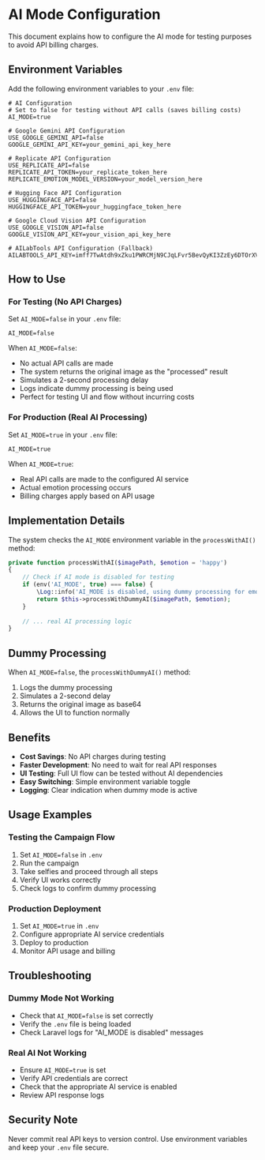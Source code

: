 # AI Mode Configuration

This document explains how to configure the AI mode for testing purposes to avoid API billing charges.

## Environment Variables

Add the following environment variables to your `.env` file:

```env
# AI Configuration
# Set to false for testing without API calls (saves billing costs)
AI_MODE=true

# Google Gemini API Configuration
USE_GOOGLE_GEMINI_API=false
GOOGLE_GEMINI_API_KEY=your_gemini_api_key_here

# Replicate API Configuration
USE_REPLICATE_API=false
REPLICATE_API_TOKEN=your_replicate_token_here
REPLICATE_EMOTION_MODEL_VERSION=your_model_version_here

# Hugging Face API Configuration
USE_HUGGINGFACE_API=false
HUGGINGFACE_API_TOKEN=your_huggingface_token_here

# Google Cloud Vision API Configuration
USE_GOOGLE_VISION_API=false
GOOGLE_VISION_API_KEY=your_vision_api_key_here

# AILabTools API Configuration (Fallback)
AILABTOOLS_API_KEY=imff7TwAtdh9xZku1PWRCMjN9CJqLFvr5BevQyKI3ZzEy6DTOrXVI8S4hWgo146U
```

## How to Use

### For Testing (No API Charges)
Set `AI_MODE=false` in your `.env` file:
```env
AI_MODE=false
```

When `AI_MODE=false`:
- No actual API calls are made
- The system returns the original image as the "processed" result
- Simulates a 2-second processing delay
- Logs indicate dummy processing is being used
- Perfect for testing UI and flow without incurring costs

### For Production (Real AI Processing)
Set `AI_MODE=true` in your `.env` file:
```env
AI_MODE=true
```

When `AI_MODE=true`:
- Real API calls are made to the configured AI service
- Actual emotion processing occurs
- Billing charges apply based on API usage

## Implementation Details

The system checks the `AI_MODE` environment variable in the `processWithAI()` method:

```php
private function processWithAI($imagePath, $emotion = 'happy')
{
    // Check if AI mode is disabled for testing
    if (env('AI_MODE', true) === false) {
        \Log::info('AI_MODE is disabled, using dummy processing for emotion: ' . $emotion);
        return $this->processWithDummyAI($imagePath, $emotion);
    }
    
    // ... real AI processing logic
}
```

## Dummy Processing

When `AI_MODE=false`, the `processWithDummyAI()` method:
1. Logs the dummy processing
2. Simulates a 2-second delay
3. Returns the original image as base64
4. Allows the UI to function normally

## Benefits

- **Cost Savings**: No API charges during testing
- **Faster Development**: No need to wait for real API responses
- **UI Testing**: Full UI flow can be tested without AI dependencies
- **Easy Switching**: Simple environment variable toggle
- **Logging**: Clear indication when dummy mode is active

## Usage Examples

### Testing the Campaign Flow
1. Set `AI_MODE=false` in `.env`
2. Run the campaign
3. Take selfies and proceed through all steps
4. Verify UI works correctly
5. Check logs to confirm dummy processing

### Production Deployment
1. Set `AI_MODE=true` in `.env`
2. Configure appropriate AI service credentials
3. Deploy to production
4. Monitor API usage and billing

## Troubleshooting

### Dummy Mode Not Working
- Check that `AI_MODE=false` is set correctly
- Verify the `.env` file is being loaded
- Check Laravel logs for "AI_MODE is disabled" messages

### Real AI Not Working
- Ensure `AI_MODE=true` is set
- Verify API credentials are correct
- Check that the appropriate AI service is enabled
- Review API response logs

## Security Note

Never commit real API keys to version control. Use environment variables and keep your `.env` file secure.

